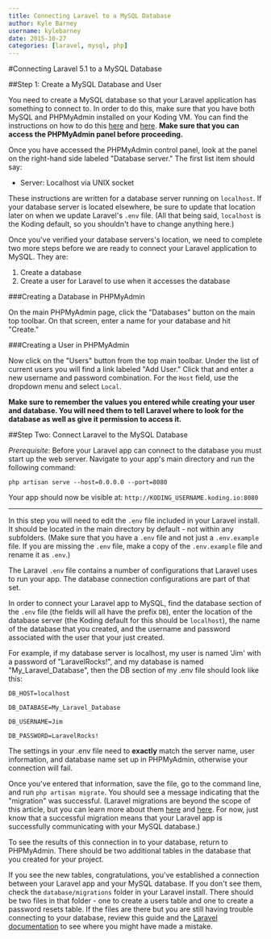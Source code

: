 ```yaml
---
title: Connecting Laravel to a MySQL Database
author: Kyle Barney
username: kylebarney
date: 2015-10-27
categories: [laravel, mysql, php]
---
```


#Connecting Laravel 5.1 to a MySQL Database

##Step 1: Create a MySQL Database and User

You need to create a MySQL database so that your Laravel application has something to connect to. In order to do this, make sure that you have both MySQL and PHPMyAdmin installed on your Koding VM. You can find the instructions on how to do this [here](http://learn.koding.com/guides/installing-mysql/) and [here](http://learn.koding.com/guides/install-phpmyadmin/). **Make sure that you can access the PHPMyAdmin panel before proceeding.**

Once you have accessed the PHPMyAdmin control panel, look at the panel on the right-hand side labeled "Database server." The first list item should say: 
- Server: Localhost via UNIX socket

These instructions are written for a database server running on `localhost`. If your database server is located elsewhere, be sure to update that location later on when we update Laravel's `.env` file. (All that being said, `localhost` is the Koding default, so you shouldn't have to change anything here.)

Once you've verified your database servers's location, we need to complete two more steps before we are ready to connect your Laravel application to MySQL. They are:
1. Create a database
2. Create a user for Laravel to use when it accesses the database
  
###Creating a Database in PHPMyAdmin

On the main PHPMyAdmin page, click the "Databases" button on the main top toolbar. On that screen, enter a name for your database and hit "Create."

###Creating a User in PHPMyAdmin

Now click on the "Users" button from the top main toolbar. Under the list of current users you will find a link labeled "Add User." Click that and enter a new username and password combination. For the `Host` field, use the dropdown menu and select `Local`.

**Make sure to remember the values you entered while creating your user and database. You will need them to tell Laravel where to look for the database as well as give it permission to access it.**

##Step Two: Connect Laravel to the MySQL Database

*Prerequisite*: Before your Laravel app can connect to the database you must start up the web server. Navigate to your app's main directory and run the following command:

`php artisan serve --host=0.0.0.0 --port=8080`

Your app should now be visible at: `http://KODING_USERNAME.koding.io:8080`

---

In this step you will need to edit the `.env` file included in your Laravel install. It should be located in the main directory by default - not within any subfolders. (Make sure that you have a `.env` file and not just a `.env.example` file. If you are missing the `.env` file, make a copy of the `.env.example` file and rename it as `.env`.)

The Laravel `.env` file contains a number of configurations that Laravel uses to run your app. The database connection configurations are part of that set.

In order to connect your Laravel app to MySQL, find the database section of the `.env` file (the fields will all have the prefix `DB`), enter the location of the database server (the Koding default for this should be `localhost`), the name of the database that you created, and the username and password associated with the user that your just created.
  
For example, if my database server is localhost, my user is named 'Jim' with a password of "LaravelRocks!", and my database is named "My_Laravel_Database", then the DB section of my .env file should look like this:

```
DB_HOST=localhost

DB_DATABASE=My_Laravel_Database

DB_USERNAME=Jim

DB_PASSWORD=LaravelRocks!
```
  
The settings in your .env file need to **exactly** match the server name, user information, and database name set up in PHPMyAdmin, otherwise your connection will fail.

Once you've entered that information, save the file, go to the command line, and  run `php artisan migrate`. You should see a message indicating that the "migration" was successful. (Laravel migrations are beyond the scope of this article, but you can learn more about them [here](http://laravel.com/docs/5.1/migrations) and [here](https://laracasts.com/series/laravel-5-fundamentals/episodes/7). For now, just know that a successful migration means that your Laravel app is successfully communicating with your MySQL database.)

To see the results of this connection in to your database, return to PHPMyAdmin. There should be two additional tables in the database that you created for your project.

If you see the new tables, congratulations, you've established a connection between your Laravel app and your MySQL database. If you don't see them, check the `database/migrations` folder in your Laravel install. There should be two files in that folder - one to create a users table and one to create a password resets table. If the files are there but you are still having trouble connecting to your database, review this guide and the [Laravel documentation](http://laravel.com/docs/5.1) to see where you might have made a mistake.
